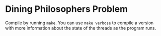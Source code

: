 # Dining Philosophers Problem

Compile by running `make`. You can use `make verbose` to compile a version with more information about the state of the threads as the program runs.
